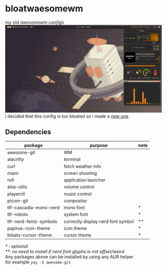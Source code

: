 # bloatwaesomewm
my old _awesomewm configs_  
![free](screenshot/2024-05-12_00-24-27.png)  
i decided that this config is too bloated so i made a [new one](https://github.com/mncc8337/.dotfiles)  

## Dependencies
|package               |purpose                           |note|
|----------------------|----------------------------------|----|
|awesome-git           |WM                                |    |
|alacritty             |terminal                          |    |
|curl                  |fetch weather info                |    |
|maim                  |screen shooting                   |    |
|rofi                  |application launcher              |    |
|alsa-utils            |volume control                    |    |
|playerctl             |music control                     |    |
|picom-git             |compositor                        |    |
|ttf-cascadia-mono-nerd|mono font                         |*   |
|ttf-roboto            |system font                       |*   |
|ttf-nerd-fonts-symbols|correctly display nerd font symbol|**  |
|papirus-icon-theme    |icon theme                        |*   |
|bibata-cursor-theme   |cursor theme                      |*   |

_* : optional_  
_**: no need to install if nerd font glyphs is not offset/weird_  
Any packages above can be installed by using any AUR helper  
for example `yay -S awesome-git`
